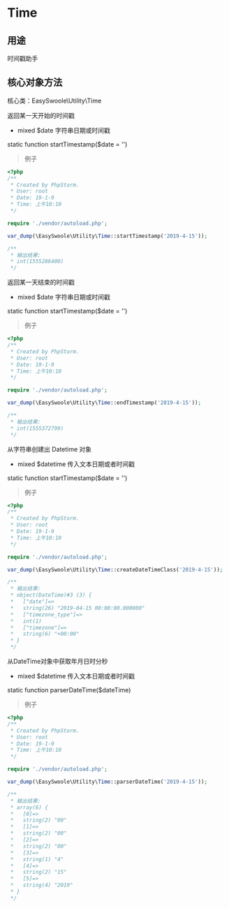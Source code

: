 # Time

## 用途
时间戳助手

## 核心对象方法

核心类：EasySwoole\Utility\Time

返回某一天开始的时间戳

* mixed  $date      字符串日期或时间戳

static function startTimestamp($date = '')

> 例子

```php
<?php
/**
 * Created by PhpStorm.
 * User: root
 * Date: 19-1-9
 * Time: 上午10:10
 */

require './vendor/autoload.php';

var_dump(\EasySwoole\Utility\Time::startTimestamp('2019-4-15'));

/**
 * 输出结果:
 * int(1555286400)
 */

```

返回某一天结束的时间戳

* mixed  $date      字符串日期或时间戳

static function startTimestamp($date = '')

> 例子

```php
<?php
/**
 * Created by PhpStorm.
 * User: root
 * Date: 19-1-9
 * Time: 上午10:10
 */

require './vendor/autoload.php';

var_dump(\EasySwoole\Utility\Time::endTimestamp('2019-4-15'));

/**
 * 输出结果:
 * int(1555372799)
 */

```

从字符串创建出 Datetime 对象

* mixed  $datetime      传入文本日期或者时间戳

static function startTimestamp($date = '')

> 例子

```php
<?php
/**
 * Created by PhpStorm.
 * User: root
 * Date: 19-1-9
 * Time: 上午10:10
 */

require './vendor/autoload.php';

var_dump(\EasySwoole\Utility\Time::createDateTimeClass('2019-4-15'));

/**
 * 输出结果:
 * object(DateTime)#3 (3) {
 *   ["date"]=>
 *   string(26) "2019-04-15 00:00:00.000000"
 *   ["timezone_type"]=>
 *   int(1)
 *   ["timezone"]=>
 *   string(6) "+00:00"
 * }
 */

```

从DateTime对象中获取年月日时分秒

* mixed  $datetime      传入文本日期或者时间戳

static function parserDateTime($dateTime)

> 例子

```php
<?php
/**
 * Created by PhpStorm.
 * User: root
 * Date: 19-1-9
 * Time: 上午10:10
 */

require './vendor/autoload.php';

var_dump(\EasySwoole\Utility\Time::parserDateTime('2019-4-15'));

/**
 * 输出结果:
 * array(6) {
 *   [0]=>
 *   string(2) "00"
 *   [1]=>
 *   string(2) "00"
 *   [2]=>
 *   string(2) "00"
 *   [3]=>
 *   string(1) "4"
 *   [4]=>
 *   string(2) "15"
 *   [5]=>
 *   string(4) "2019"
 * }
 */

```